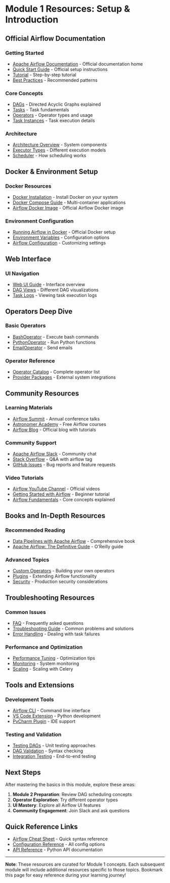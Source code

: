 # Module 1 Resources: Setup & Introduction

## Official Airflow Documentation

### Getting Started

- [Apache Airflow Documentation](https://airflow.apache.org/docs/) - Official documentation home
- [Quick Start Guide](https://airflow.apache.org/docs/apache-airflow/stable/start.html) - Official setup instructions
- [Tutorial](https://airflow.apache.org/docs/apache-airflow/stable/tutorial/index.html) - Step-by-step tutorial
- [Best Practices](https://airflow.apache.org/docs/apache-airflow/stable/best-practices.html) - Recommended patterns

### Core Concepts

- [DAGs](https://airflow.apache.org/docs/apache-airflow/stable/core-concepts/dags.html) - Directed Acyclic Graphs explained
- [Tasks](https://airflow.apache.org/docs/apache-airflow/stable/core-concepts/tasks.html) - Task fundamentals
- [Operators](https://airflow.apache.org/docs/apache-airflow/stable/core-concepts/operators.html) - Operator types and usage
- [Task Instances](https://airflow.apache.org/docs/apache-airflow/stable/core-concepts/taskinstances.html) - Task execution details

### Architecture

- [Architecture Overview](https://airflow.apache.org/docs/apache-airflow/stable/core-concepts/overview.html) - System components
- [Executor Types](https://airflow.apache.org/docs/apache-airflow/stable/core-concepts/executor/index.html) - Different execution models
- [Scheduler](https://airflow.apache.org/docs/apache-airflow/stable/core-concepts/scheduler.html) - How scheduling works

## Docker & Environment Setup

### Docker Resources

- [Docker Installation](https://docs.docker.com/get-docker/) - Install Docker on your system
- [Docker Compose Guide](https://docs.docker.com/compose/) - Multi-container applications
- [Airflow Docker Image](https://hub.docker.com/r/apache/airflow) - Official Airflow Docker image

### Environment Configuration

- [Running Airflow in Docker](https://airflow.apache.org/docs/apache-airflow/stable/howto/docker-compose/index.html) - Official Docker setup
- [Environment Variables](https://airflow.apache.org/docs/apache-airflow/stable/configurations-ref.html) - Configuration options
- [Airflow Configuration](https://airflow.apache.org/docs/apache-airflow/stable/howto/set-config.html) - Customizing settings

## Web Interface

### UI Navigation

- [Web UI Guide](https://airflow.apache.org/docs/apache-airflow/stable/ui.html) - Interface overview
- [DAG Views](https://airflow.apache.org/docs/apache-airflow/stable/ui.html#dag-views) - Different DAG visualizations
- [Task Logs](https://airflow.apache.org/docs/apache-airflow/stable/ui.html#task-logs) - Viewing task execution logs

## Operators Deep Dive

### Basic Operators

- [BashOperator](https://airflow.apache.org/docs/apache-airflow/stable/_api/airflow/operators/bash/index.html) - Execute bash commands
- [PythonOperator](https://airflow.apache.org/docs/apache-airflow/stable/_api/airflow/operators/python/index.html) - Run Python functions
- [EmailOperator](https://airflow.apache.org/docs/apache-airflow/stable/_api/airflow/operators/email/index.html) - Send emails

### Operator Reference

- [Operator Catalog](https://airflow.apache.org/docs/apache-airflow/stable/operators-and-hooks-ref.html) - Complete operator list
- [Provider Packages](https://airflow.apache.org/docs/apache-airflow-providers/) - External system integrations

## Community Resources

### Learning Materials

- [Airflow Summit](https://airflow.apache.org/ecosystem/conferences/) - Annual conference talks
- [Astronomer Academy](https://academy.astronomer.io/) - Free Airflow courses
- [Airflow Blog](https://airflow.apache.org/blog/) - Official blog with tutorials

### Community Support

- [Apache Airflow Slack](https://apache-airflow-slack.herokuapp.com/) - Community chat
- [Stack Overflow](https://stackoverflow.com/questions/tagged/airflow) - Q&A with airflow tag
- [GitHub Issues](https://github.com/apache/airflow/issues) - Bug reports and feature requests

### Video Tutorials

- [Airflow YouTube Channel](https://www.youtube.com/channel/UCSXwxpWZQ7XZ1WL3wqevChA) - Official videos
- [Getting Started with Airflow](https://www.youtube.com/watch?v=AHMm1wfGuHE) - Beginner tutorial
- [Airflow Fundamentals](https://www.youtube.com/watch?v=K9AnJ9_ZAXE) - Core concepts explained

## Books and In-Depth Resources

### Recommended Reading

- [Data Pipelines with Apache Airflow](https://www.manning.com/books/data-pipelines-with-apache-airflow) - Comprehensive book
- [Apache Airflow: The Definitive Guide](https://www.oreilly.com/library/view/apache-airflow/9781492032955/) - O'Reilly guide

### Advanced Topics

- [Custom Operators](https://airflow.apache.org/docs/apache-airflow/stable/howto/custom-operator.html) - Building your own operators
- [Plugins](https://airflow.apache.org/docs/apache-airflow/stable/authoring-and-scheduling/plugins.html) - Extending Airflow functionality
- [Security](https://airflow.apache.org/docs/apache-airflow/stable/security/index.html) - Production security considerations

## Troubleshooting Resources

### Common Issues

- [FAQ](https://airflow.apache.org/docs/apache-airflow/stable/faq.html) - Frequently asked questions
- [Troubleshooting Guide](https://airflow.apache.org/docs/apache-airflow/stable/troubleshooting.html) - Common problems and solutions
- [Error Handling](https://airflow.apache.org/docs/apache-airflow/stable/core-concepts/tasks.html#task-failure) - Dealing with task failures

### Performance and Optimization

- [Performance Tuning](https://airflow.apache.org/docs/apache-airflow/stable/best-practices.html#performance-tuning) - Optimization tips
- [Monitoring](https://airflow.apache.org/docs/apache-airflow/stable/logging-monitoring/index.html) - System monitoring
- [Scaling](https://airflow.apache.org/docs/apache-airflow/stable/core-concepts/executor/celery.html) - Scaling with Celery

## Tools and Extensions

### Development Tools

- [Airflow CLI](https://airflow.apache.org/docs/apache-airflow/stable/cli-and-env-variables-ref.html) - Command line interface
- [VS Code Extension](https://marketplace.visualstudio.com/items?itemName=ms-python.python) - Python development
- [PyCharm Plugin](https://plugins.jetbrains.com/plugin/12861-airflow-support) - IDE support

### Testing and Validation

- [Testing DAGs](https://airflow.apache.org/docs/apache-airflow/stable/best-practices.html#testing-a-dag) - Unit testing approaches
- [DAG Validation](https://airflow.apache.org/docs/apache-airflow/stable/best-practices.html#dag-loader-test) - Syntax checking
- [Integration Testing](https://airflow.apache.org/docs/apache-airflow/stable/best-practices.html#integration-tests) - End-to-end testing

## Next Steps

After mastering the basics in this module, explore these areas:

1. **Module 2 Preparation**: Review DAG scheduling concepts
2. **Operator Exploration**: Try different operator types
3. **UI Mastery**: Explore all Airflow UI features
4. **Community Engagement**: Join Slack and ask questions

## Quick Reference Links

- [Airflow Cheat Sheet](https://airflow.apache.org/docs/apache-airflow/stable/cheat-sheet.html) - Quick syntax reference
- [Configuration Reference](https://airflow.apache.org/docs/apache-airflow/stable/configurations-ref.html) - All config options
- [API Reference](https://airflow.apache.org/docs/apache-airflow/stable/python-api-ref.html) - Python API documentation

---

**Note**: These resources are curated for Module 1 concepts. Each subsequent module will include additional resources specific to those topics. Bookmark this page for easy reference during your learning journey!
